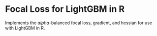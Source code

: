 # Focal Loss for LightGBM in R
Implements the $alpha$-balanced focal loss, gradient, and hessian for use with LightGBM in R.
